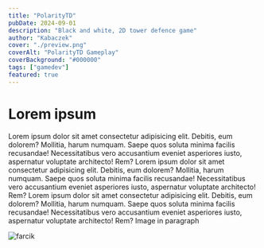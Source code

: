 ```yaml
---
title: "PolarityTD"
pubDate: 2024-09-01
description: "Black and white, 2D tower defence game"
author: "Kabaczek"
cover: "./preview.png"
coverAlt: "PolarityTD Gameplay"
coverBackground: "#000000"
tags: ["gamedev"]
featured: true
---
```


# Lorem ipsum

Lorem ipsum dolor sit amet consectetur adipisicing elit. Debitis, eum dolorem?
Mollitia, harum numquam. Saepe quos soluta minima facilis recusandae!
Necessitatibus vero accusantium eveniet asperiores iusto, aspernatur voluptate
architecto! Rem? Lorem ipsum dolor sit amet consectetur adipisicing elit. Debitis, eum dolorem?
Mollitia, harum numquam. Saepe quos soluta minima facilis recusandae!
Necessitatibus vero accusantium eveniet asperiores iusto, aspernatur voluptate
architecto! Rem? Lorem ipsum dolor sit amet consectetur adipisicing elit. Debitis, eum dolorem?
Mollitia, harum numquam. Saepe quos soluta minima facilis recusandae!
Necessitatibus vero accusantium eveniet asperiores iusto, aspernatur voluptate
architecto! Rem? Image in paragraph

![farcik](/images/farcik.png)
